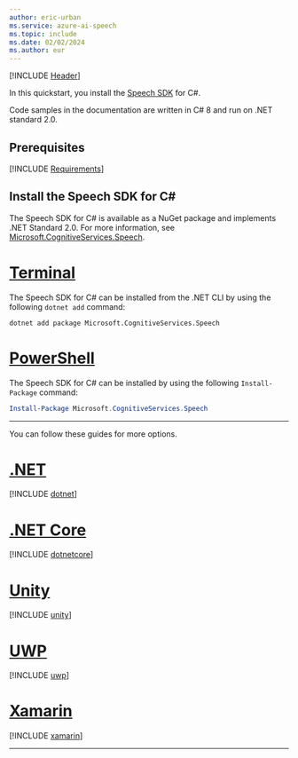 ```yaml
---
author: eric-urban
ms.service: azure-ai-speech
ms.topic: include
ms.date: 02/02/2024
ms.author: eur
---
```


[!INCLUDE [Header](../../common/csharp.md)]

In this quickstart, you install the [Speech SDK](~/articles/ai-services/speech-service/speech-sdk.md) for C#.

Code samples in the documentation are written in C# 8 and run on .NET standard 2.0.

## Prerequisites

[!INCLUDE [Requirements](csharp-requirements.md)]

## Install the Speech SDK for C#

The Speech SDK for C# is available as a NuGet package and implements .NET Standard 2.0. For more information, see [Microsoft.CognitiveServices.Speech](https://www.nuget.org/packages/Microsoft.CognitiveServices.Speech).

# [Terminal](#tab/dotnetcli)

The Speech SDK for C# can be installed from the .NET CLI by using the following `dotnet add` command:

```dotnetcli
dotnet add package Microsoft.CognitiveServices.Speech
```

# [PowerShell](#tab/powershell)

The Speech SDK for C# can be installed by using the following `Install-Package` command:

```powershell
Install-Package Microsoft.CognitiveServices.Speech
```

---

You can follow these guides for more options.

# [.NET](#tab/dotnet)

[!INCLUDE [dotnet](csharp-dotnet-windows.md)]

# [.NET Core](#tab/dotnetcore)

[!INCLUDE [dotnetcore](csharp-dotnetcore-windows.md)]

# [Unity](#tab/unity)

[!INCLUDE [unity](csharp-unity.md)]

# [UWP](#tab/uwp)

[!INCLUDE [uwp](csharp-uwp.md)]

# [Xamarin](#tab/xamarin)

[!INCLUDE [xamarin](csharp-xamarin.md)]

---
